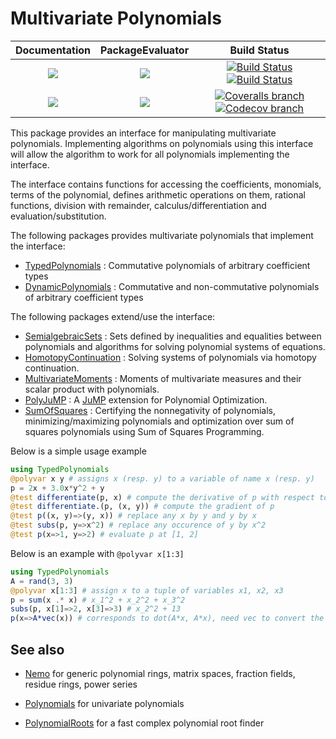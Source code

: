 # Multivariate Polynomials

| **Documentation** | **PackageEvaluator** | **Build Status** |
|:-----------------:|:--------------------:|:----------------:|
| [![][docs-stable-img]][docs-stable-url] | [![][pkg-0.5-img]][pkg-0.5-url] | [![Build Status][build-img]][build-url] [![Build Status][winbuild-img]][winbuild-url] |
| [![][docs-latest-img]][docs-latest-url] | [![][pkg-0.6-img]][pkg-0.6-url] | [![Coveralls branch][coveralls-img]][coveralls-url] [![Codecov branch][codecov-img]][codecov-url] |

This package provides an interface for manipulating multivariate polynomials.
Implementing algorithms on polynomials using this interface will allow the algorithm to work for all polynomials implementing the interface.

The interface contains functions for accessing the coefficients, monomials, terms of the polynomial, defines arithmetic operations on them, rational functions, division with remainder, calculus/differentiation and evaluation/substitution.

The following packages provides multivariate polynomials that implement the interface:

* [TypedPolynomials](https://github.com/rdeits/TypedPolynomials.jl) : Commutative polynomials of arbitrary coefficient types
* [DynamicPolynomials](https://github.com/JuliaAlgebra/DynamicPolynomials.jl) : Commutative and non-commutative polynomials of arbitrary coefficient types

The following packages extend/use the interface:

* [SemialgebraicSets](https://github.com/JuliaAlgebra/SemialgebraicSets.jl) : Sets defined by inequalities and equalities between polynomials and algorithms for solving polynomial systems of equations.
* [HomotopyContinuation](https://github.com/saschatimme/HomotopyContinuation.jl) : Solving systems of polynomials via homotopy continuation.
* [MultivariateMoments](https://github.com/JuliaAlgebra/MultivariateMoments.jl) : Moments of multivariate measures and their scalar product with polynomials.
* [PolyJuMP](https://github.com/JuliaOpt/PolyJuMP.jl) : A [JuMP](https://github.com/JuliaOpt/JuMP.jl) extension for Polynomial Optimization.
* [SumOfSquares](https://github.com/JuliaOpt/SumOfSquares.jl) : Certifying the nonnegativity of polynomials, minimizing/maximizing polynomials and optimization over sum of squares polynomials using Sum of Squares Programming.

Below is a simple usage example
```julia
using TypedPolynomials
@polyvar x y # assigns x (resp. y) to a variable of name x (resp. y)
p = 2x + 3.0x*y^2 + y
@test differentiate(p, x) # compute the derivative of p with respect to x
@test differentiate.(p, (x, y)) # compute the gradient of p
@test p((x, y)=>(y, x)) # replace any x by y and y by x
@test subs(p, y=>x^2) # replace any occurence of y by x^2
@test p(x=>1, y=>2) # evaluate p at [1, 2]
```
Below is an example with `@polyvar x[1:3]`
```julia
using TypedPolynomials
A = rand(3, 3)
@polyvar x[1:3] # assign x to a tuple of variables x1, x2, x3
p = sum(x .* x) # x_1^2 + x_2^2 + x_3^2
subs(p, x[1]=>2, x[3]=>3) # x_2^2 + 13
p(x=>A*vec(x)) # corresponds to dot(A*x, A*x), need vec to convert the tuple to a vector
```

## See also

* [Nemo](https://github.com/wbhart/Nemo.jl) for generic polynomial rings, matrix spaces, fraction fields, residue rings, power series

* [Polynomials](https://github.com/Keno/Polynomials.jl) for univariate polynomials

* [PolynomialRoots](https://github.com/giordano/PolynomialRoots.jl) for a fast complex polynomial root finder

[docs-stable-img]: https://img.shields.io/badge/docs-stable-blue.svg
[docs-latest-img]: https://img.shields.io/badge/docs-latest-blue.svg
[docs-stable-url]: https://JuliaAlgebra.github.io/MultivariatePolynomials.jl/stable
[docs-latest-url]: https://JuliaAlgebra.github.io/MultivariatePolynomials.jl/latest

[pkg-0.5-img]: http://pkg.julialang.org/badges/MultivariatePolynomials_0.5.svg
[pkg-0.5-url]: http://pkg.julialang.org/?pkg=MultivariatePolynomials
[pkg-0.6-img]: http://pkg.julialang.org/badges/MultivariatePolynomials_0.6.svg
[pkg-0.6-url]: http://pkg.julialang.org/?pkg=MultivariatePolynomials

[build-img]: https://travis-ci.org/JuliaAlgebra/MultivariatePolynomials.jl.svg?branch=master
[build-url]: https://travis-ci.org/JuliaAlgebra/MultivariatePolynomials.jl
[winbuild-img]: https://ci.appveyor.com/api/projects/status/4l5i8sbxev8405jl?svg=true
[winbuild-url]: https://ci.appveyor.com/project/blegat/multivariatepolynomials-jl
[coveralls-img]: https://coveralls.io/repos/github/JuliaAlgebra/MultivariatePolynomials.jl/badge.svg?branch=master
[coveralls-url]: https://coveralls.io/github/JuliaAlgebra/MultivariatePolynomials.jl?branch=master
[codecov-img]: http://codecov.io/github/JuliaAlgebra/MultivariatePolynomials.jl/coverage.svg?branch=master
[codecov-url]: http://codecov.io/github/JuliaAlgebra/MultivariatePolynomials.jl?branch=master
